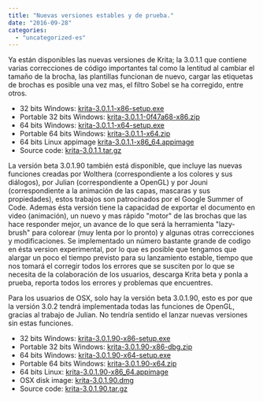 ```yaml
---
title: "Nuevas versiones estables y de prueba."
date: "2016-09-28"
categories: 
  - "uncategorized-es"
---
```


Ya están disponibles las nuevas versiones de Krita; la 3.0.1.1 que contiene varias correcciones de código importantes tal como la lentitud al cambiar el tamaño de la brocha, las plantillas funcionan de nuevo, cargar las etiquetas de brochas es posible una vez mas, el filtro Sobel se ha corregido, entre otros.

- 32 bits Windows: [krita-3.0.1.1-x86-setup.exe](http://download.kde.org/stable/krita/3.0.1.1/krita-3.0.1.1-x86-setup.exe)
- Portable 32 bits Windows: [krita-3.0.1.1-0f47a68-x86.zip](http://download.kde.org/stable/krita/3.0.1.1/krita-3.0.1.1-0f47a68-x86.zip)
- 64 bits Windows: [krita-3.0.1.1-x64-setup.exe](http://download.kde.org/stable/krita/3.0.1.1/krita-3.0.1.1-x64-setup.exe)
- Portable 64 bits Windows: [krita-3.0.1.1-x64.zip](http://download.kde.org/stable/krita/3.0.1.1/krita-3.0.1.1-x64.zip)
- 64 bits Linux appimage [krita-3.0.1.1-x86\_64.appimage](http://download.kde.org/stable/krita/3.0.1.1/krita-3.0.1.1-x86_64.appimage)
- Source code: [krita-3.0.1.1.tar.gz](http://download.kde.org/stable/krita/3.0.1.1/krita-3.0.1.1.tar.gz)

La versión beta 3.0.1.90 también está disponible, que incluye las nuevas funciones creadas por Wolthera (correspondiente a los colores y sus diálogos), por Julian (correspondiente a OpenGL) y por Jouni (correspondiente a la animación de las capas, mascaras y sus propiedades), estos trabajos son patrocinados por el Google Summer of Code. Ademas ésta versión tiene la capacidad de exportar el documento en video (animación), un nuevo y mas rápido "motor" de las brochas que las hace responder mejor, un avance de lo que será la herramienta "lazy-brush" para colorear (muy lenta por lo pronto) y algunas otras correcciones y modificaciones. Se implementado un número bastante grande de codigo en ésta version experimental, por lo que es posible que tengamos que alargar un poco el tiempo previsto para su lanzamiento estable, tiempo que nos tomará el corregir todos los errores que se susciten por lo que se necesita de la colaboración de los usuarios, descarga Krita beta y ponla a prueba, reporta todos los errores y problemas que encuentres.

Para los usuarios de OSX, solo hay la versión beta 3.0.1.90, esto es por que la versión 3.0.2 tendrá implementada todas las funciones de OpenGL, gracias al trabajo de Julian. No tendría sentido el lanzar nuevas versiones sin estas funciones.

- 32 bits Windows: [krita-3.0.1.90-x86-setup.exe](http://download.kde.org/unstable/krita/3.0.1.90/krita-3.0.1.90-x86-setup.exe)
- Portable 32 bits Windows: [krita-3.0.1.90-x86-dbg.zip](http://download.kde.org/unstable/krita/3.0.1.90/krita-3.0.1.90-x86-dbg.zip)
- 64 bits Windows: [krita-3.0.1.90-x64-setup.exe](http://download.kde.org/unstable/krita/3.0.1.90/krita-3.0.1.90-x64-setup.exe)
- Portable 64 bits Windows: [krita-3.0.1.90-x64.zip](http://download.kde.org/unstable/krita/3.0.1.90/krita-3.0.1.90-x64.zip)
- 64 bits Linux: [krita-3.0.1.90-x86\_64.appimage](http://download.kde.org/unstable/krita/3.0.1.90/krita-3.0.1.90-x86_64.appimage)
- OSX disk image: [krita-3.0.1.90.dmg](http://download.kde.org/unstable/krita/3.0.1.90/krita-3.0.1.90.dmg)
- Source code: [krita-3.0.1.90.tar.gz](http://download.kde.org/unstable/krita/3.0.1.90/krita-3.0.1.90.tar.gz)
